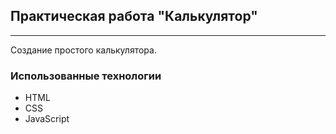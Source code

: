 ## Практическая работа "Калькулятор"
---
Создание простого калькулятора.

### Использованные технологии

* HTML
* CSS
* JavaScript